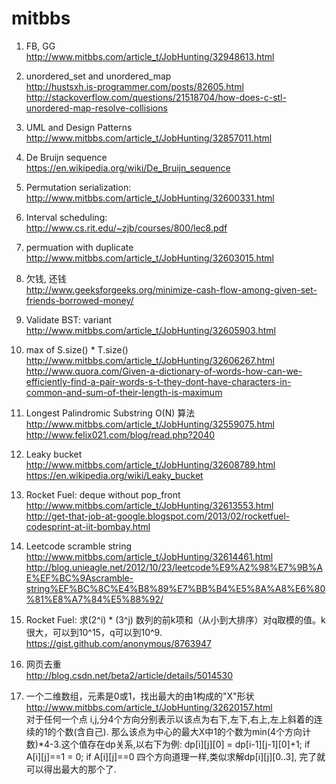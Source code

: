 # mitbbs

1. FB, GG
<br>http://www.mitbbs.com/article_t/JobHunting/32948613.html

2. unordered_set and unordered_map
<br>http://hustsxh.is-programmer.com/posts/82605.html
<br>http://stackoverflow.com/questions/21518704/how-does-c-stl-unordered-map-resolve-collisions

3. UML and Design Patterns
<br>http://www.mitbbs.com/article_t/JobHunting/32857011.html

4. De Bruijn sequence
<br>https://en.wikipedia.org/wiki/De_Bruijn_sequence

5. Permutation serialization:
<br>http://www.mitbbs.com/article_t/JobHunting/32600331.html

6. Interval scheduling:
<br>http://www.cs.rit.edu/~zjb/courses/800/lec8.pdf

7. permuation with duplicate
<br>http://www.mitbbs.com/article_t/JobHunting/32603015.html

8. 欠钱, 还钱
<br>http://www.geeksforgeeks.org/minimize-cash-flow-among-given-set-friends-borrowed-money/

9. Validate BST: variant
<br>http://www.mitbbs.com/article_t/JobHunting/32605903.html

10. max of S.size() * T.size()
<br>http://www.mitbbs.com/article_t/JobHunting/32606267.html
<br>http://www.quora.com/Given-a-dictionary-of-words-how-can-we-efficiently-find-a-pair-words-s-t-they-dont-have-characters-in-common-and-sum-of-their-length-is-maximum

11. Longest Palindromic Substring O(N) 算法
<br>http://www.mitbbs.com/article_t/JobHunting/32559075.html
<br>http://www.felix021.com/blog/read.php?2040

12. Leaky bucket
<br>http://www.mitbbs.com/article_t/JobHunting/32608789.html
<br>https://en.wikipedia.org/wiki/Leaky_bucket

13. Rocket Fuel: deque without pop_front
<br>http://www.mitbbs.com/article_t/JobHunting/32613553.html
<br>http://get-that-job-at-google.blogspot.com/2013/02/rocketfuel-codesprint-at-iit-bombay.html

14. Leetcode scramble string
<br>http://www.mitbbs.com/article_t/JobHunting/32614461.html
<br>http://blog.unieagle.net/2012/10/23/leetcode%E9%A2%98%E7%9B%AE%EF%BC%9Ascramble-string%EF%BC%8C%E4%B8%89%E7%BB%B4%E5%8A%A8%E6%80%81%E8%A7%84%E5%88%92/

15. Rocket Fuel: 求(2^i) * (3^j) 数列的前k项和（从小到大排序）对q取模的值。k很大，可以到10^15，q可以到10^9.
<br>https://gist.github.com/anonymous/8763947

16. 网页去重
<br>http://blog.csdn.net/beta2/article/details/5014530

17. 一个二维数组，元素是0或1，找出最大的由1构成的"X"形状
<br>http://www.mitbbs.com/article_t/JobHunting/32620157.html
<br>对于任何一个点 i,j,分4个方向分别表示以该点为右下,左下,右上,左上斜着的连续的1的个数(含自己). 那么该点为中心的最大X中1的个数为min(4个方向计数)*4-3.这个值存在dp关系,以右下为例:
dp[i][j][0] = dp[i-1][j-1][0]+1;  if A[i][j]==1
            = 0;                  if A[i][j]==0
四个方向道理一样,类似求解dp[i][j][0..3], 完了就可以得出最大的那个了.




